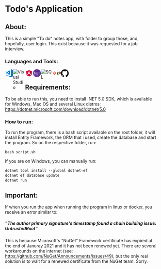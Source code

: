 # Todo's Application

## About:
This is a simple "To do" notes app, with folder to group those, and, hopefully, user login.
This exist because it was requested for a job interview.

### Languages and Tools:
<img align="left" alt="Visual Studio Code" width="26px" src="https://raw.githubusercontent.com/github/explore/80688e429a7d4ef2fca1e82350fe8e3517d3494d/topics/visual-studio-code/visual-studio-code.png" />
<img align="left" alt="Visual Studio" width="40px" src="https://external-content.duckduckgo.com/iu/?u=https%3A%2F%2Fdevblogs.microsoft.com%2Fvisualstudio%2Fwp-content%2Fuploads%2Fsites%2F4%2F2019%2F01%2Fvisualstudio-1.png&f=1&nofb=1" />
<img align="left" alt="Angular" width="26px" src="https://raw.githubusercontent.com/github/explore/80688e429a7d4ef2fca1e82350fe8e3517d3494d/topics/angular/angular.png" />
<img align="left" alt=".NET" width="26px" src="https://raw.githubusercontent.com/github/explore/93d8a67084f94b2a444e510199a6e7622e5b09a3/topics/dotnet/dotnet.png" />
<img align="left" alt="SQL" width="40px" src="https://external-content.duckduckgo.com/iu/?u=https%3A%2F%2Fbanner2.cleanpng.com%2F20180526%2Foqt%2Fkisspng-microsoft-sql-server-mysql-database-logo-5b098c6ebad6d7.7316225815273524307653.jpg&f=1&nofb=1" />
<img align="left" alt="Git" width="26px" src="https://raw.githubusercontent.com/github/explore/80688e429a7d4ef2fca1e82350fe8e3517d3494d/topics/git/git.png" />
<img align="left" alt="GitHub" width="26px" src="https://raw.githubusercontent.com/github/explore/78df643247d429f6cc873026c0622819ad797942/topics/github/github.png" /> 

<br />

## Requirements:
To be able to run this, you need to install .NET 5.0 SDK, which is available for Windows, Mac OS and several Linux distros:
https://dotnet.microsoft.com/download/dotnet/5.0

### How to run:
To run the program, there is a bash script available on the root folder, it will install Entity Framework, the ORM that i used, create the database and start the program. So on the respective folder, run: 
```
bash script.sh
```

If you are on Windows, you can manually run:
```
dotnet tool install --global dotnet-ef
dotnet ef database update
dotnet run
```

## Important:
If when you run the app when running the program in linux or docker, you receive an error similar to:
##### "The author primary signature's timestamp found a chain building issue: UntrustedRoot"
 
 This is because Microsoft's "NuGet" Framework certificate has expired at the end of Januray 2021 and it has not been renewed yet. There are several workarounds on the internet (see: https://github.com/NuGet/Announcements/issues/49), but the only real solution is to wait for a renewed certificate from the NuGet team. Sorry.


